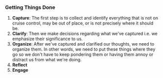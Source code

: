 ### Getting Things Done 

1. **Capture**: The first step is to collect and identify everything that is not on cruise control, may be out of place, or is not precisely where it should be. 
2. **Clarify**: Then we make decisions regarding what we've captured i.e. we emphasize their significance to us.
3. **Organize**: After we've captured and clarified our thoughts, we need to organize them. In other words, we need to put these things where they go so we don't have to keep pondering them or having them annoy or distract us from what we're doing.
4. **Reflect**
5. **Engage**
